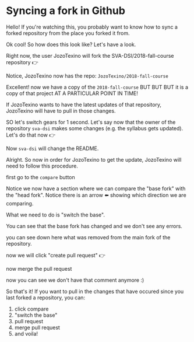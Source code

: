 # Syncing a fork in Github

Hello! If you're watching this, you probably want to know how to sync a forked repository from the place you forked it from.

Ok cool! So how does this look like? Let's have a look.

Right now, the user JozoTexino will fork the SVA-DSI/2018-fall-course repository 👉

Notice, JozoTexino now has the repo:
`JozoTexino/2018-fall-course`


Excellent! now we have a copy of the `2018-fall-course` BUT BUT BUT it is a copy of that project AT A PARTICULAR POINT IN TIME!


If JozoTexino wants to have the latest updates of that repository, JozoTexino will have to pull in those changes.


SO let's switch gears for 1 second. Let's say now that the owner of the repository `sva-dsi` makes some changes (e.g. the syllabus gets updated). Let's do that now 👉

Now `sva-dsi` will change the README.

Alright. So now in order for JozoTexino to get the update, JozoTexino will need to follow this procedure.

first go to the `compare` button


Notice we now have a section where we can compare the "base fork" with the "head fork". Notice there is an arrow ⬅️
showing which direction we are comparing.

What we need to do is "switch the base".

You can see that the base fork has changed and we don't see any errors.



you can see down here what was removed from the main fork of the repository.



now we will click "create pull request" 👉

now merge the pull request


now you can see we don't have that comment anymore :)


So that's it! If you want to pull in the changes that have occured since you last forked a repository, you can:

1. click compare
2. "switch the base"
3. pull request
4. merge pull request
5. and voila!
